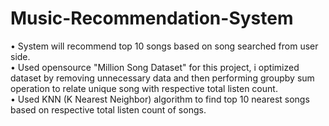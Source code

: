 # Music-Recommendation-System

• System will recommend top 10 songs based on song searched from user side.<br />
• Used opensource "Million Song Dataset" for this project, i optimized dataset by removing unnecessary data and then performing
groupby sum operation to relate unique song with respective total listen count.<br />
• Used KNN (K Nearest Neighbor) algorithm to find top 10 nearest songs based on respective total listen count of songs.
